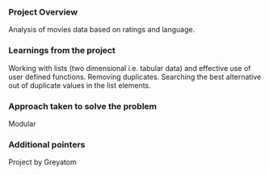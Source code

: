 ### Project Overview

 Analysis of movies data based on ratings and language.


### Learnings from the project

 Working with lists (two dimensional i.e. tabular data) and effective use of user defined functions. Removing duplicates. Searching the best alternative out of duplicate values in the list elements.


### Approach taken to solve the problem

 Modular


### Additional pointers

 Project by Greyatom


